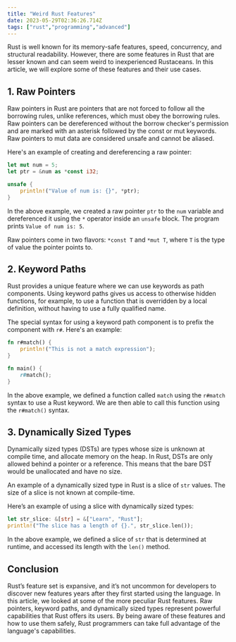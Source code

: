 ```yaml
---
title: "Weird Rust Features"
date: 2023-05-29T02:36:26.714Z
tags: ["rust","programming","advanced"]
---
```



Rust is well known for its memory-safe features, speed, concurrency, and structural readability. However, there are some features in Rust that are lesser known and can seem weird to inexperienced Rustaceans. In this article, we will explore some of these features and their use cases.

## 1. Raw Pointers

Raw pointers in Rust are pointers that are not forced to follow all the borrowing rules, unlike references, which must obey the borrowing rules. Raw pointers can be dereferenced without the borrow checker's permission and are marked with an asterisk followed by the const or mut keywords. Raw pointers to mut data are considered unsafe and cannot be aliased.

Here's an example of creating and dereferencing a raw pointer:

```rust
let mut num = 5;
let ptr = &num as *const i32;

unsafe {
    println!("Value of num is: {}", *ptr);
}
```

In the above example, we created a raw pointer `ptr` to the `num` variable and dereferenced it using the `*` operator inside an `unsafe` block. The program prints `Value of num is: 5`.

Raw pointers come in two flavors: `*const T` and `*mut T`, where `T` is the type of value the pointer points to.

## 2. Keyword Paths

Rust provides a unique feature where we can use keywords as path components. Using keyword paths gives us access to otherwise hidden functions, for example, to use a function that is overridden by a local definition, without having to use a fully qualified name.

The special syntax for using a keyword path component is to prefix the component with `r#`. Here's an example:

```rust
fn r#match() {
    println!("This is not a match expression");
}

fn main() {
    r#match();
}
```

In the above example, we defined a function called `match` using the `r#match` syntax to use a Rust keyword. We are then able to call this function using the `r#match()` syntax.

## 3. Dynamically Sized Types

Dynamically sized types (DSTs) are types whose size is unknown at compile time, and allocate memory on the heap. In Rust, DSTs are only allowed behind a pointer or a reference. This means that the bare DST would be unallocated and have no size. 

An example of a dynamically sized type in Rust is a slice of `str` values. The size of a slice is not known at compile-time.

Here’s an example of using a slice with dynamically sized types:

```rust
let str_slice: &[str] = &["Learn", "Rust"];
println!("The slice has a length of {}.", str_slice.len());
```

In the above example, we defined a slice of `str` that is determined at runtime, and accessed its length with the `len()` method. 

## Conclusion

Rust’s feature set is expansive, and it’s not uncommon for developers to discover new features years after they first started using the language. In this article, we looked at some of the more peculiar Rust features. Raw pointers, keyword paths, and dynamically sized types represent powerful capabilities that Rust offers its users. By being aware of these features and how to use them safely, Rust programmers can take full advantage of the language's capabilities.